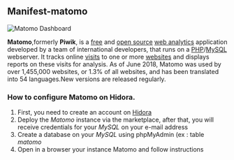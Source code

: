 ## Manifest-matomo

![Matomo Dashboard](https://upload.wikimedia.org/wikipedia/commons/thumb/7/75/Piwik_screenshot_german.png/300px-Piwik_screenshot_german.png)

**Matomo**,formerly **Piwik**, is a [free](https://en.wikipedia.org/wiki/Free_software "Free software") and [open source](https://en.wikipedia.org/wiki/Open_source "Open source")  [web analytics](https://en.wikipedia.org/wiki/Web_analytics "Web analytics") application developed by a team of international developers, that runs on a [PHP](https://en.wikipedia.org/wiki/PHP "PHP")/[MySQL](https://en.wikipedia.org/wiki/MySQL "MySQL") webserver. It tracks online [visits](https://en.wikipedia.org/wiki/Page_view "Page view") to one or more [websites](https://en.wikipedia.org/wiki/Website "Website") and displays reports on these visits for analysis. As of June 2018, Matomo was used by over 1,455,000 websites, or 1.3% of all websites, and has been translated into 54 languages.New versions are released regularly.

### How to configure Matomo on Hidora.

 1. First, you need to create an account on [Hidora](https://app.hidora.com)
 2. Deploy the *Matomo* instance via the marketplace, after that, you will receive credentials for your *MySQL* on your e-mail address
 3. Create a database on your *MySQL* using phpMyAdmin (ex : table *matomo*
 4. Open in a browser your instance Matomo and follow instructions
